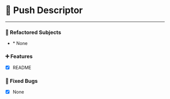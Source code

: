 # 🏁 Push Descriptor
***

### 🔧 Refactored Subjects

* <NONE>
    * None

### ➕ Features 

*   [X] README

### 🚨 Fixed Bugs

*   [X] None